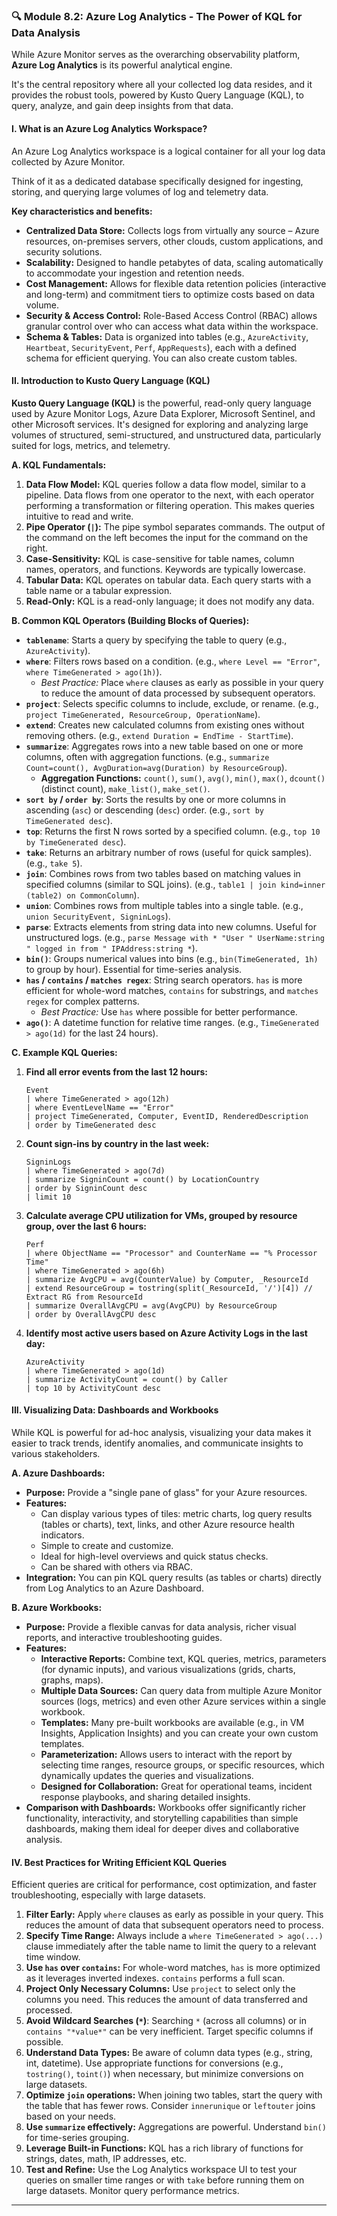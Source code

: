 ### **🔍 Module 8.2: Azure Log Analytics - The Power of KQL for Data Analysis**

While Azure Monitor serves as the overarching observability platform, **Azure Log Analytics** is its powerful analytical engine.

It's the central repository where all your collected log data resides, and it provides the robust tools, powered by Kusto Query Language (KQL), to query, analyze, and gain deep insights from that data.

#### **I. What is an Azure Log Analytics Workspace?**

An Azure Log Analytics workspace is a logical container for all your log data collected by Azure Monitor. 

Think of it as a dedicated database specifically designed for ingesting, storing, and querying large volumes of log and telemetry data.

**Key characteristics and benefits:**

  * **Centralized Data Store:** Collects logs from virtually any source – Azure resources, on-premises servers, other clouds, custom applications, and security solutions.
  * **Scalability:** Designed to handle petabytes of data, scaling automatically to accommodate your ingestion and retention needs.
  * **Cost Management:** Allows for flexible data retention policies (interactive and long-term) and commitment tiers to optimize costs based on data volume.
  * **Security & Access Control:** Role-Based Access Control (RBAC) allows granular control over who can access what data within the workspace.
  * **Schema & Tables:** Data is organized into tables (e.g., `AzureActivity`, `Heartbeat`, `SecurityEvent`, `Perf`, `AppRequests`), each with a defined schema for efficient querying. You can also create custom tables.

#### **II. Introduction to Kusto Query Language (KQL)**

**Kusto Query Language (KQL)** is the powerful, read-only query language used by Azure Monitor Logs, Azure Data Explorer, Microsoft Sentinel, and other Microsoft services. It's designed for exploring and analyzing large volumes of structured, semi-structured, and unstructured data, particularly suited for logs, metrics, and telemetry.

**A. KQL Fundamentals:**

1.  **Data Flow Model:** KQL queries follow a data flow model, similar to a pipeline. Data flows from one operator to the next, with each operator performing a transformation or filtering operation. This makes queries intuitive to read and write.
2.  **Pipe Operator (`|`):** The pipe symbol separates commands. The output of the command on the left becomes the input for the command on the right.
3.  **Case-Sensitivity:** KQL is case-sensitive for table names, column names, operators, and functions. Keywords are typically lowercase.
4.  **Tabular Data:** KQL operates on tabular data. Each query starts with a table name or a tabular expression.
5.  **Read-Only:** KQL is a read-only language; it does not modify any data.

**B. Common KQL Operators (Building Blocks of Queries):**

  * **`tablename`**: Starts a query by specifying the table to query (e.g., `AzureActivity`).
  * **`where`**: Filters rows based on a condition. (e.g., `where Level == "Error"`, `where TimeGenerated > ago(1h)`).
      * *Best Practice:* Place `where` clauses as early as possible in your query to reduce the amount of data processed by subsequent operators.
  * **`project`**: Selects specific columns to include, exclude, or rename. (e.g., `project TimeGenerated, ResourceGroup, OperationName`).
  * **`extend`**: Creates new calculated columns from existing ones without removing others. (e.g., `extend Duration = EndTime - StartTime`).
  * **`summarize`**: Aggregates rows into a new table based on one or more columns, often with aggregation functions. (e.g., `summarize Count=count(), AvgDuration=avg(Duration) by ResourceGroup`).
      * **Aggregation Functions:** `count()`, `sum()`, `avg()`, `min()`, `max()`, `dcount()` (distinct count), `make_list()`, `make_set()`.
  * **`sort by` / `order by`**: Sorts the results by one or more columns in ascending (`asc`) or descending (`desc`) order. (e.g., `sort by TimeGenerated desc`).
  * **`top`**: Returns the first N rows sorted by a specified column. (e.g., `top 10 by TimeGenerated desc`).
  * **`take`**: Returns an arbitrary number of rows (useful for quick samples). (e.g., `take 5`).
  * **`join`**: Combines rows from two tables based on matching values in specified columns (similar to SQL joins). (e.g., `table1 | join kind=inner (table2) on CommonColumn`).
  * **`union`**: Combines rows from multiple tables into a single table. (e.g., `union SecurityEvent, SigninLogs`).
  * **`parse`**: Extracts elements from string data into new columns. Useful for unstructured logs. (e.g., `parse Message with * "User " UserName:string " logged in from " IPAddress:string *`).
  * **`bin()`**: Groups numerical values into bins (e.g., `bin(TimeGenerated, 1h)` to group by hour). Essential for time-series analysis.
  * **`has` / `contains` / `matches regex`**: String search operators. `has` is more efficient for whole-word matches, `contains` for substrings, and `matches regex` for complex patterns.
      * *Best Practice:* Use `has` where possible for better performance.
  * **`ago()`**: A datetime function for relative time ranges. (e.g., `TimeGenerated > ago(1d)` for the last 24 hours).

**C. Example KQL Queries:**

1.  **Find all error events from the last 12 hours:**
    ```kusto
    Event
    | where TimeGenerated > ago(12h)
    | where EventLevelName == "Error"
    | project TimeGenerated, Computer, EventID, RenderedDescription
    | order by TimeGenerated desc
    ```
2.  **Count sign-ins by country in the last week:**
    ```kusto
    SigninLogs
    | where TimeGenerated > ago(7d)
    | summarize SigninCount = count() by LocationCountry
    | order by SigninCount desc
    | limit 10
    ```
3.  **Calculate average CPU utilization for VMs, grouped by resource group, over the last 6 hours:**
    ```kusto
    Perf
    | where ObjectName == "Processor" and CounterName == "% Processor Time"
    | where TimeGenerated > ago(6h)
    | summarize AvgCPU = avg(CounterValue) by Computer, _ResourceId
    | extend ResourceGroup = tostring(split(_ResourceId, '/')[4]) // Extract RG from ResourceId
    | summarize OverallAvgCPU = avg(AvgCPU) by ResourceGroup
    | order by OverallAvgCPU desc
    ```
4.  **Identify most active users based on Azure Activity Logs in the last day:**
    ```kusto
    AzureActivity
    | where TimeGenerated > ago(1d)
    | summarize ActivityCount = count() by Caller
    | top 10 by ActivityCount desc
    ```

#### **III. Visualizing Data: Dashboards and Workbooks**

While KQL is powerful for ad-hoc analysis, visualizing your data makes it easier to track trends, identify anomalies, and communicate insights to various stakeholders.

**A. Azure Dashboards:**

  * **Purpose:** Provide a "single pane of glass" for your Azure resources.
  * **Features:**
      * Can display various types of tiles: metric charts, log query results (tables or charts), text, links, and other Azure resource health indicators.
      * Simple to create and customize.
      * Ideal for high-level overviews and quick status checks.
      * Can be shared with others via RBAC.
  * **Integration:** You can pin KQL query results (as tables or charts) directly from Log Analytics to an Azure Dashboard.

**B. Azure Workbooks:**

  * **Purpose:** Provide a flexible canvas for data analysis, richer visual reports, and interactive troubleshooting guides.
  * **Features:**
      * **Interactive Reports:** Combine text, KQL queries, metrics, parameters (for dynamic inputs), and various visualizations (grids, charts, graphs, maps).
      * **Multiple Data Sources:** Can query data from multiple Azure Monitor sources (logs, metrics) and even other Azure services within a single workbook.
      * **Templates:** Many pre-built workbooks are available (e.g., in VM Insights, Application Insights) and you can create your own custom templates.
      * **Parameterization:** Allows users to interact with the report by selecting time ranges, resource groups, or specific resources, which dynamically updates the queries and visualizations.
      * **Designed for Collaboration:** Great for operational teams, incident response playbooks, and sharing detailed insights.
  * **Comparison with Dashboards:** Workbooks offer significantly richer functionality, interactivity, and storytelling capabilities than simple dashboards, making them ideal for deeper dives and collaborative analysis.

#### **IV. Best Practices for Writing Efficient KQL Queries**

Efficient queries are critical for performance, cost optimization, and faster troubleshooting, especially with large datasets.

1.  **Filter Early:** Apply `where` clauses as early as possible in your query. This reduces the amount of data that subsequent operators need to process.
2.  **Specify Time Range:** Always include a `where TimeGenerated > ago(...)` clause immediately after the table name to limit the query to a relevant time window.
3.  **Use `has` over `contains`:** For whole-word matches, `has` is more optimized as it leverages inverted indexes. `contains` performs a full scan.
4.  **Project Only Necessary Columns:** Use `project` to select only the columns you need. This reduces the amount of data transferred and processed.
5.  **Avoid Wildcard Searches (`*`)**: Searching `*` (across all columns) or in `contains "*value*"` can be very inefficient. Target specific columns if possible.
6.  **Understand Data Types:** Be aware of column data types (e.g., string, int, datetime). Use appropriate functions for conversions (e.g., `tostring()`, `toint()`) when necessary, but minimize conversions on large datasets.
7.  **Optimize `join` operations:** When joining two tables, start the query with the table that has fewer rows. Consider `innerunique` or `leftouter` joins based on your needs.
8.  **Use `summarize` effectively:** Aggregations are powerful. Understand `bin()` for time-series grouping.
9.  **Leverage Built-in Functions:** KQL has a rich library of functions for strings, dates, math, IP addresses, etc.
10. **Test and Refine:** Use the Log Analytics workspace UI to test your queries on smaller time ranges or with `take` before running them on large datasets. Monitor query performance metrics.

-----